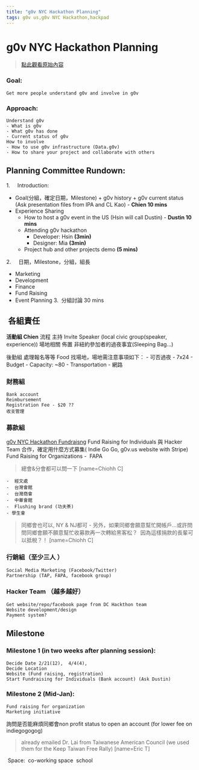 ```yaml
---
title: "g0v NYC Hackathon Planning"
tags: g0v us,g0v NYC Hackathon,hackpad
---
```


# g0v NYC Hackathon Planning

> [點此觀看原始內容](https://g0v.hackpad.tw/NrLs0D14Lrb)


### Goal:

    Get more people understand g0v and involve in g0v

### Approach:

    Understand g0v
    - What is g0v
    - What g0v has done
    - Current status of g0v
    How to involve
    - How to use g0v infrastructure (Data.g0v)
    - How to share your project and collaborate with others

## Planning Committee Rundown:


1.     Introduction:
- Goal(分組，確定日期，Milestone) + g0v history + g0v current status  (Ask presentation files from IPA and CL Kao) - **Chien 10 mins**
- Experience Sharing
    - How to host a g0v event in the US (Hsin will call Dustin) - **Dustin 10 mins**
    - Attending g0v hackathon
        - Developer: Hsin **(3min)**
        - Designer: Mia **(3min)**
    - Project hub and other projects demo **(5 mins)**

2.     日期，Milestone，分組，組長
- Marketing
- Development
- Finance
- Fund Raising
- Event Planning
3.  分組討論 30 mins

##  各組責任

**活動組 Chien**
    流程
    主持
    Invite Speaker (local civic group(speaker, experience))
    場地相關
    佈置
    非紐約參加者的過夜事宜(Sleeping Bag...)

後勤組
    處理報名等等
    Food
    找場地，場地需注意事項如下：
            - 可否過夜 \- 7x24
            - Budget
            - Capacity: ~80
            - Transportation
            - 網路

### 財務組

    Bank account
    Reimbursement
    Registration Fee - $20 ??
    收支管理

### 募款組

[g0v NYC Hackathon Fundraisng](https://g0v.hackpad.tw/iQ4k573wtIX)
    Fund Raising for Individuals
        與 Hacker Team 合作，確定用什麼方式募集( Indie Go Go, g0v.us website with Stripe)
    Fund Raising for Organizations
    -  FAPA
> 總會&分會都可以問一下
> [name=Chiohh C]

    -  經文處
    -  台灣會館
    -  台灣商會
    -  中華會館
    -  Flushing brand (功夫茶)
    - 學生會
> 同鄉會也可以, NY & NJ都可 - 另外，如果同鄉會願意幫忙開帳戶...或許問問同鄉會願不願意幫忙收募款再一次轉給黑客松？  因為這樣捐款的長輩可以抵稅？！
> [name=Chiohh C]


### 行銷組（至少三人  ）

    Social Media Marketing (Facebook/Twitter)
    Partnership (TAP, FAPA, facebook group)

### Hacker Team （越多越好）

    Get website/repo/facebook page from DC Hackthon team
    Website development/design
    Payment system?

## Milestone


### Milestone 1 (in two weeks after planning session):


    Decide Date 2/21(12),  4/4(4),
    Decide Location
    Website (Fund raising, registration)
    Start Fundraising for Individuals (Bank account) (Ask Dustin)

### Milestone 2 (Mid-Jan):


    Fund raising for organization
    Marketing initiative


詢問是否能麻煩同鄉會non profit status to open an account (for lower fee on indiegogogog)
> already emailed Dr. Lai from Taiwanese American Council (we used them for the Keep Taiwan Free Rally)
> [name=Eric T]


 Space:
 co-working space
 school










